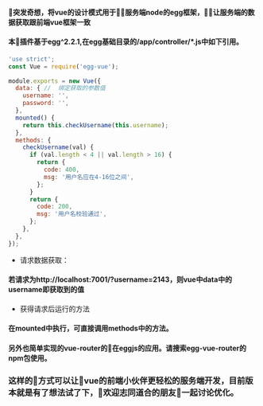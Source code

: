 #### 突发奇想，将vue的设计模式用于服务端node的egg框架，让服务端的数据获取跟前端vue框架一致

#### 本插件基于egg^2.2.1,在egg基础目录的/app/controller/*.js中如下引用。
```js
'use strict';
const Vue = require('egg-vue');

module.exports = new Vue({
  data: { //  绑定获取的参数值
    username: '',
    password: '',
  },
  mounted() {
    return this.checkUsername(this.username);
  },
  methods: {
    checkUsername(val) {
      if (val.length < 4 || val.length > 16) {
        return {
          code: 400,
          msg: '用户名应在4-16位之间',
        };
      }
      return {
        code: 200,
        msg: '用户名校验通过',
      };
    },
  },
});

```
- 请求数据获取：
#### 若请求为http://localhost:7001/?username=2143，则vue中data中的username即获取到的值
- 获得请求后运行的方法
#### 在mounted中执行，可直接调用methods中的方法。

#### 另外也简单实现的vue-router的在eggjs的应用。请搜索egg-vue-router的npm包使用。

### 这样的方式可以让vue的前端小伙伴更轻松的服务端开发，目前版本就是有了想法试了下，欢迎志同道合的朋友一起讨论优化。